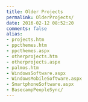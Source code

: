 ```yaml
---
title: Older Projects
permalink: OlderProjects/
date: 2016-02-12 08:52:20
comments: false
alias:
- projects.htm
- ppcthemes.htm
- ppcthemes.aspx
- otherprojects.htm
- otherprojects.aspx
- palmos.htm
- WindowsSoftware.aspx
- WindowsMobileSoftware.aspx
- SmartphoneSoftware.aspx
- BasecampPeopleSync/
---
```

